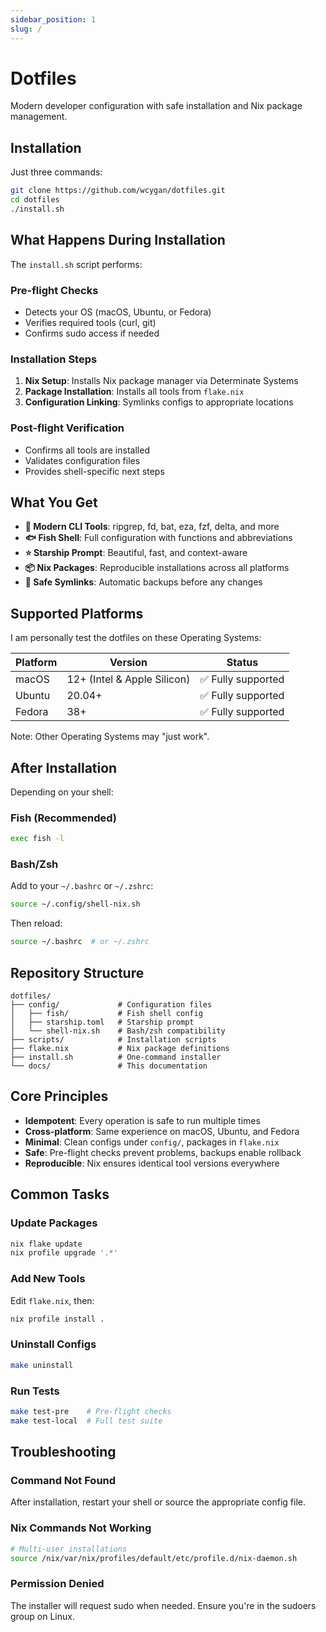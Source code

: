 ```yaml
---
sidebar_position: 1
slug: /
---
```


# Dotfiles

Modern developer configuration with safe installation and Nix package management.

## Installation

Just three commands:

```bash
git clone https://github.com/wcygan/dotfiles.git
cd dotfiles
./install.sh
```

## What Happens During Installation

The `install.sh` script performs:

### Pre-flight Checks
- Detects your OS (macOS, Ubuntu, or Fedora)
- Verifies required tools (curl, git)
- Confirms sudo access if needed

### Installation Steps
1. **Nix Setup**: Installs Nix package manager via Determinate Systems
2. **Package Installation**: Installs all tools from `flake.nix`
3. **Configuration Linking**: Symlinks configs to appropriate locations

### Post-flight Verification
- Confirms all tools are installed
- Validates configuration files
- Provides shell-specific next steps

## What You Get

- **🚀 Modern CLI Tools**: ripgrep, fd, bat, eza, fzf, delta, and more
- **🐟 Fish Shell**: Full configuration with functions and abbreviations  
- **⭐ Starship Prompt**: Beautiful, fast, and context-aware
- **📦 Nix Packages**: Reproducible installations across all platforms
- **🔗 Safe Symlinks**: Automatic backups before any changes

## Supported Platforms

I am personally test the dotfiles on these Operating Systems:

| Platform | Version | Status |
|----------|---------|--------|
| macOS | 12+ (Intel & Apple Silicon) | ✅ Fully supported |
| Ubuntu | 20.04+ | ✅ Fully supported |
| Fedora | 38+ | ✅ Fully supported |

Note: Other Operating Systems may "just work".

## After Installation

Depending on your shell:

### Fish (Recommended)
```bash
exec fish -l
```

### Bash/Zsh
Add to your `~/.bashrc` or `~/.zshrc`:
```bash
source ~/.config/shell-nix.sh
```

Then reload:
```bash
source ~/.bashrc  # or ~/.zshrc
```

## Repository Structure

```
dotfiles/
├── config/             # Configuration files
│   ├── fish/           # Fish shell config
│   ├── starship.toml   # Starship prompt
│   └── shell-nix.sh    # Bash/zsh compatibility
├── scripts/            # Installation scripts
├── flake.nix           # Nix package definitions
├── install.sh          # One-command installer
└── docs/               # This documentation
```

## Core Principles

- **Idempotent**: Every operation is safe to run multiple times
- **Cross-platform**: Same experience on macOS, Ubuntu, and Fedora
- **Minimal**: Clean configs under `config/`, packages in `flake.nix`
- **Safe**: Pre-flight checks prevent problems, backups enable rollback
- **Reproducible**: Nix ensures identical tool versions everywhere

## Common Tasks

### Update Packages
```bash
nix flake update
nix profile upgrade '.*'
```

### Add New Tools
Edit `flake.nix`, then:
```bash
nix profile install .
```

### Uninstall Configs
```bash
make uninstall
```

### Run Tests
```bash
make test-pre    # Pre-flight checks
make test-local  # Full test suite
```

## Troubleshooting

### Command Not Found
After installation, restart your shell or source the appropriate config file.

### Nix Commands Not Working
```bash
# Multi-user installations
source /nix/var/nix/profiles/default/etc/profile.d/nix-daemon.sh
```

### Permission Denied
The installer will request sudo when needed. Ensure you're in the sudoers group on Linux.
